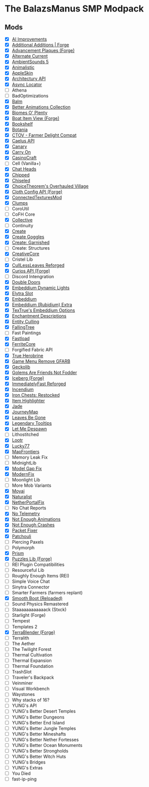 # The BalazsManus SMP Modpack

## Mods
- [x] [AI Improvements](https://www.curseforge.com/minecraft/mc-mods/ai-improvements)
- [x] [Additional Additions | Forge](https://www.curseforge.com/minecraft/mc-mods/additional-additions-forge)
- [x] [Advancement Plaques (Forge)](https://www.curseforge.com/minecraft/mc-mods/advancement-plaques)
- [x] [Alternate Current](https://www.curseforge.com/minecraft/mc-mods/alternate-current)
- [x] [AmbientSounds 5](https://www.curseforge.com/minecraft/mc-mods/ambientsounds)
- [x] [Animalistic](https://www.curseforge.com/minecraft/mc-mods/animalistic)
- [x] [AppleSkin](https://www.curseforge.com/minecraft/mc-mods/appleskin)
- [x] [Architectury API](https://www.curseforge.com/minecraft/mc-mods/architectury-api)
- [x] [Async Locator](https://www.curseforge.com/minecraft/mc-mods/async-locator)
- [ ] Athena
- [ ] BadOptimizations
- [x] [Balm](https://www.curseforge.com/minecraft/mc-mods/balm)
- [x] [Better Animations Collection](https://www.curseforge.com/minecraft/mc-mods/better-animations-collection)
- [x] [Biomes O' Plenty](https://www.curseforge.com/minecraft/mc-mods/biomes-o-plenty)
- [x] [Boat Item View (Forge)](https://www.curseforge.com/minecraft/mc-mods/boat-item-view-forge)
- [x] [Bookshelf](https://www.curseforge.com/minecraft/mc-mods/bookshelf)
- [x] [Botania](https://www.curseforge.com/minecraft/mc-mods/botania)
- [x] [CTOV - Farmer Delight Compat](https://www.curseforge.com/minecraft/texture-packs/ctov-farmer-delight-compat)
- [x] [Caelus API](https://www.curseforge.com/minecraft/mc-mods/caelus)
- [x] [Canary](https://www.curseforge.com/minecraft/mc-mods/canary)
- [x] [Carry On](https://www.curseforge.com/minecraft/mc-mods/carry-on)
- [x] [CasinoCraft](https://www.curseforge.com/minecraft/mc-mods/casinocraft)
- [ ] Cell (Vanilla+)
- [x] [Chat Heads](https://www.curseforge.com/minecraft/mc-mods/chat-heads)
- [x] [Chipped](https://www.curseforge.com/minecraft/mc-mods/chipped)
- [x] [Chiseled](https://www.curseforge.com/minecraft/mc-mods/chiseled)
- [x] [ChoiceTheorem's Overhauled Village](https://www.curseforge.com/minecraft/mc-mods/choicetheorems-overhauled-village)
- [x] [Cloth Config API (Forge)](https://www.curseforge.com/minecraft/mc-mods/cloth-config)
- [x] [ConnectedTexturesMod](https://www.curseforge.com/minecraft/mc-mods/ctm)
- [x] [Clumps](https://www.curseforge.com/minecraft/mc-mods/clumps)
- [ ] CoroUtil
- [ ] CoFH Core
- [x] [Collective](https://www.curseforge.com/minecraft/mc-mods/collective)
- [ ] Continuity
- [x] [Create](https://www.curseforge.com/minecraft/mc-mods/create)
- [x] [Create Goggles](https://www.curseforge.com/minecraft/mc-mods/create-goggles)
- [x] [Create: Garnished](https://www.curseforge.com/minecraft/mc-mods/garnished)
- [ ] Create: Structures
- [x] [CreativeCore](https://www.curseforge.com/minecraft/mc-mods/creativecore)
- [ ] Cristel Lib
- [x] [CullLessLeaves Reforged](https://www.curseforge.com/minecraft/mc-mods/culllessleaves-reforged)
- [x] [Curios API (Forge)](https://www.curseforge.com/minecraft/mc-mods/curios)
- [ ] Discord Intengration
- [x] [Double Doors](https://www.curseforge.com/minecraft/mc-mods/double-doors)
- [x] [Embeddium Dynamic Lights](https://www.curseforge.com/minecraft/mc-mods/dynamiclights-reforged)
- [x] [Elytra Slot](https://www.curseforge.com/minecraft/mc-mods/elytra-slot)
- [x] [Embeddium](https://www.curseforge.com/minecraft/mc-mods/embeddium)
- [x] [Embeddium (Rubidium) Extra](https://www.curseforge.com/minecraft/mc-mods/rubidium-extra)
- [x] [TexTrue's Embeddium Options](https://www.curseforge.com/minecraft/mc-mods/textrues-embeddium-options)
- [x] [Enchantment Descriptions](https://www.curseforge.com/minecraft/mc-mods/enchantment-descriptions)
- [x] [Entity Culling](https://www.curseforge.com/minecraft/mc-mods/entityculling)
- [x] [FallingTree](https://www.curseforge.com/minecraft/mc-mods/falling-tree)
- [ ] Fast Paintings
- [x] [Fastload](https://www.curseforge.com/minecraft/mc-mods/fastload)
- [x] [FerriteCore](https://www.curseforge.com/minecraft/mc-mods/ferritecore)
- [ ] Forgified Fabric API
- [x] [True Herobrine](https://www.curseforge.com/minecraft/mc-mods/true-herobrine)
- [x] [Game Menu Remove GFARB](https://www.curseforge.com/minecraft/mc-mods/game-menu-remove-gfarb)
- [x] [Geckolib](https://www.curseforge.com/minecraft/mc-mods/geckolib)
- [x] [Golems Are Friends Not Fodder](https://www.curseforge.com/minecraft/mc-mods/golemsarefriends)
- [x] [Iceberg (Forge)](https://www.curseforge.com/minecraft/mc-mods/iceberg)
- [x] [ImmediatelyFast Reforged](https://www.curseforge.com/minecraft/mc-mods/immediatelyfast-reforged)
- [x] [Incendium](https://www.curseforge.com/minecraft/mc-mods/incendium)
- [x] [Iron Chests: Restocked](https://www.curseforge.com/minecraft/mc-mods/ironchests)
- [x] [Item Highlighter](https://www.curseforge.com/minecraft/mc-mods/item-highlighter)
- [x] [Jade](https://www.curseforge.com/minecraft/mc-mods/jade)
- [x] [JourneyMap](https://www.curseforge.com/minecraft/mc-mods/journeymap)
- [x] [Leaves Be Gone](https://www.curseforge.com/minecraft/mc-mods/leaves-be-gone)
- [x] [Legendary Tooltips](https://www.curseforge.com/minecraft/mc-mods/legendary-tooltips)
- [x] [Let Me Despawn](https://www.curseforge.com/minecraft/mc-mods/let-me-despawn)
- [ ] Lithostitched
- [x] [Lootr](https://www.curseforge.com/minecraft/mc-mods/lootr)
- [x] [Lucky77](https://www.curseforge.com/minecraft/mc-mods/lucky77)
- [x] [MapFrontiers](https://www.curseforge.com/minecraft/mc-mods/mapfrontiers)
- [ ] Memory Leak Fix
- [ ] MidnightLib
- [x] [Model Gap Fix](https://www.curseforge.com/minecraft/mc-mods/model-gap-fix)
- [x] [ModernFix](https://www.curseforge.com/minecraft/mc-mods/modernfix)
- [ ] Moonlight Lib
- [ ] More Mob Variants
- [x] [Moyai](https://www.curseforge.com/minecraft/mc-mods/moyai)
- [x] [Naturalist](https://www.curseforge.com/minecraft/mc-mods/naturalist)
- [x] [NetherPortalFix](https://www.curseforge.com/minecraft/mc-mods/netherportalfix)
- [ ] No Chat Reports
- [x] [No Telemetry](https://www.curseforge.com/minecraft/mc-mods/no-telemetry)
- [x] [Not Enough Animations](https://www.curseforge.com/minecraft/mc-mods/not-enough-animations)
- [x] [Not Enough Crashes](https://www.curseforge.com/minecraft/mc-mods/not-enough-crashes-forge)
- [x] [Packet Fixer](https://www.curseforge.com/minecraft/mc-mods/packet-fixer)
- [x] [Patchouli](https://www.curseforge.com/minecraft/mc-mods/patchouli)
- [ ] Piercing Paxels
- [ ] Polymorph
- [x] [Prism](https://www.curseforge.com/minecraft/mc-mods/prism-lib)
- [x] [Puzzles Lib (Forge)](https://www.curseforge.com/minecraft/mc-mods/puzzles-lib)
- [ ] REI Plugin Compatibilities
- [ ] Resourceful Lib
- [ ] Roughly Enough Items (REI)
- [ ] Simple Voice Chat
- [ ] Sinytra Connector
- [ ] Smarter Farmers (farmers replant)
- [x] [Smooth Boot (Reloaded)](https://www.curseforge.com/minecraft/mc-mods/smooth-boot-reloaded)
- [ ] Sound Physics Remastered
- [ ] Staaaaaaaaaaaack (Stxck)
- [ ] Starlight (Forge)
- [ ] Tempest
- [ ] Templates 2
- [x] [TerraBlender (Forge)](https://www.curseforge.com/minecraft/mc-mods/terrablender)
- [ ] Terralith
- [ ] The Aether
- [ ] The Twilight Forest
- [ ] Thermal Cultivation
- [ ] Thermal Expansion
- [ ] Thermal Foundation
- [ ] TrashSlot
- [ ] Traveler's Backpack
- [ ] Veinminer
- [ ] Visual Workbench
- [ ] Waystones
- [ ] Why stacks of 16?
- [ ] YUNG's API
- [ ] YUNG's Better Desert Temples
- [ ] YUNG's Better Dungeons
- [ ] YUNG's Better End Island
- [ ] YUNG's Better Jungle Temples
- [ ] YUNG's Better Mineshafts
- [ ] YUNG's Better Nether Fortesses
- [ ] YUNG's Better Ocean Monuments
- [ ] YUNG's Better Strongholds
- [ ] YUNG's Better Witch Huts
- [ ] YUNG's Bridges
- [ ] YUNG's Extras
- [ ] You Died
- [ ] fast-ip-ping
